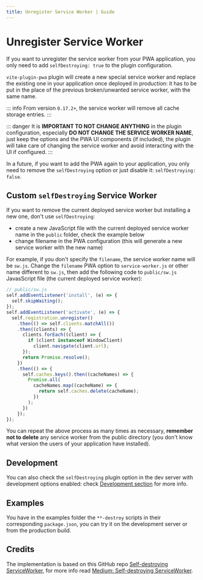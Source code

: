 ```yaml
---
title: Unregister Service Worker | Guide
---
```


# Unregister Service Worker

If you want to unregister the service worker from your PWA application, you only need to add `selfDestroying: true` to the plugin configuration.

`vite-plugin-pwa` plugin will create a new special service worker and replace the existing one in your application once deployed in production: it has to be put in the place of the previous broken/unwanted service worker, with the same name.

::: info
From version `0.17.2+`, the service worker will remove all cache storage entries. 
:::

::: danger
It is **IMPORTANT TO NOT CHANGE ANYTHING** in the plugin configuration, especially **DO NOT CHANGE THE SERVICE WORKER NAME**, just keep the options and the PWA UI components (if included), the plugin will take care of changing the service worker and avoid interacting with the UI if configured.
:::

In a future, if you want to add the PWA again to your application, you only need to remove the `selfDestroying` option or just disable it: `selfDestroying: false`.

## Custom `selfDestroying` Service Worker

If you want to remove the current deployed service worker but installing a new one, don't use `selfDestroying`:
- create a new JavaScript file with the current deployed service worker name in the `public` folder, check the example below
- change filename in the PWA configuration (this will generate a new service worker with the new name)

For example, if you don't specify the `filename`, the service worker name will be `sw.js`. Change the `filename` PWA option to `service-worker.js` or other name different to `sw.js`, then add the following code to `public/sw.js` JavasScript file (the current deployed service worker):

```js
// public/sw.js
self.addEventListener('install', (e) => {
  self.skipWaiting();
});
self.addEventListener('activate', (e) => {
  self.registration.unregister()
    .then(() => self.clients.matchAll())
    .then((clients) => {
      clients.forEach((client) => {
        if (client instanceof WindowClient)
          client.navigate(client.url);
      });
      return Promise.resolve();
    })
    .then(() => {
      self.caches.keys().then((cacheNames) => {
        Promise.all(
          cacheNames.map((cacheName) => {
            return self.caches.delete(cacheName);
          })
        );
      })
    });
});
```

You can repeat the above process as many times as necessary, **remember not to delete** any service worker from the public directory (you don't know what version the users of your application have installed).
## Development

You can also check the `selfDestroying` plugin option in the dev server with development options enabled: check [Development section](/guide/development) for more info.

## Examples

You have in the examples folder the `**-destroy` scripts in their corresponding `package.json`, you can try it on the development server or from the production build.

## Credits

The implementation is based on this GitHub repo [Self-destroying ServiceWorker](https://github.com/NekR/self-destroying-sw), for more info read [Medium: Self-destroying ServiceWorker](https://medium.com/@nekrtemplar/self-destroying-serviceworker-73d62921d717).
